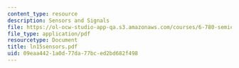 ```yaml
---
content_type: resource
description: Sensors and Signals
file: https://ol-ocw-studio-app-qa.s3.amazonaws.com/courses/6-780-semiconductor-manufacturing-spring-2003/09eaa4421a0d77da77bced2bd682f498_ln15sensors.pdf
file_type: application/pdf
resourcetype: Document
title: ln15sensors.pdf
uid: 09eaa442-1a0d-77da-77bc-ed2bd682f498
---
```

